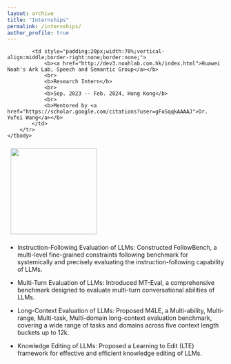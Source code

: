 ```yaml
---
layout: archive
title: "Internships"
permalink: /internships/
author_profile: true
---
```


<table style="width:100%;border:0px;border-spacing:0px;border-collapse:separate;margin-right:0;margin-left:0;font-size:1.0em;">
    <tbody>
        <tr>
            <td style="padding:8px;width:30%;vertical-align:middle;border:none;"> 
                <img src="https://github.com/Aaronzijingcai/Aaronzijingcai.github.io/tree/master/images" width="200">
            </td>


            <td style="padding:20px;width:70%;vertical-align:middle;border-right:none;border:none;">
                <b><a href="http://dev3.noahlab.com.hk/index.html">Huawei Noah's Ark Lab, Speech and Semantic Group</a></b>
                <br>
                <b>Research Intern</b>
                <br>
                <b>Sep. 2023 -- Feb. 2024, Hong Kong</b>
                <br>
                <b>Mentored by <a href="https://scholar.google.com/citations?user=gFoSqqkAAAAJ">Dr. Yufei Wang</a></b>
            </td>            
        </tr>
    </tbody>

</table>

<!--

## **Research Intern**

_**([Huawei Noah's Ark Lab, Speech and Semantic Group](http://dev3.noahlab.com.hk/index.html), Hong Kong, Sep. 2023 - Feb. 2024)**_
_**, mentored by [Dr. Yufei Wang](https://scholar.google.com/citations?user=gFoSqqkAAAAJ)**_
-->

* Instruction-Following Evaluation of LLMs: Constructed FollowBench, a multi-level fine-grained constraints following benchmark for systemically and precisely evaluating the instruction-following capability of LLMs.

* Multi-Turn Evaluation of LLMs: Introduced MT-Eval, a comprehensive benchmark designed to evaluate multi-turn conversational abilities of LLMs.

* Long-Context Evaluation of LLMs: Proposed M4LE, a Multi-ability, Multi-range, Multi-task, Multi-domain long-context evaluation benchmark, covering a wide range of tasks and domains across five context length buckets up to 12k.

* Knowledge Editing of LLMs: Proposed a Learning to Edit (LTE) framework for effective and efficient knowledge editing of LLMs.

